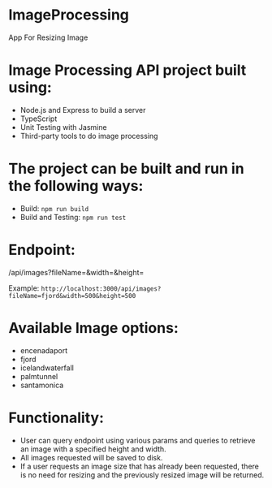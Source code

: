 # ImageProcessing
App For Resizing Image

# Image Processing API project built using:
- Node.js and Express to build a server
- TypeScript 
- Unit Testing with Jasmine
- Third-party tools to do image processing


# The project can be built and run in the following ways:
- Build:
  `npm run build`
- Build and Testing:
  `npm run test`
  

# Endpoint:
/api/images?fileName=<imageName>&width=<width>&height=<height>

Example:
`http://localhost:3000/api/images?fileName=fjord&width=500&height=500`

  
# Available Image options:
- encenadaport
- fjord
- icelandwaterfall
- palmtunnel
- santamonica

# Functionality:
- User can query endpoint using various params and queries to retrieve an image with a specified height and width.
- All images requested will be saved to disk.
- If a user requests an image size that has already been requested, there is no need for resizing and the previously resized image will be returned.

